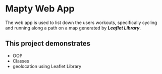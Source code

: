 <h1> Mapty Web App </h1>

The web app is used to list down the users workouts, specifically cycling and running along a path on a map generated by **_Leaflet Library_**.

## This project demonstrates 

* OOP
* Classes
* geolocation using Leaflet Library

